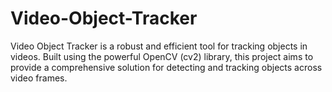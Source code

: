 # Video-Object-Tracker
Video Object Tracker is a robust and efficient tool for tracking objects in videos. Built using the powerful OpenCV (cv2) library, this project aims to provide a comprehensive solution for detecting and tracking objects across video frames.
